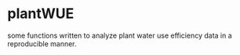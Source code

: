 # plantWUE
some functions written to analyze plant water use efficiency data in a reproducible
manner.
